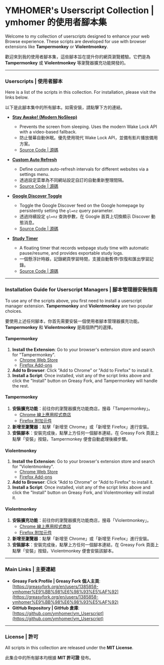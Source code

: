 # YMHOMER's Userscript Collection | ymhomer 的使用者腳本集

Welcome to my collection of userscripts designed to enhance your web Browse experience. These scripts are developed for use with browser extensions like **Tampermonkey** or **Violentmonkey**.

歡迎來到我的使用者腳本集，這些腳本旨在提升你的網頁瀏覽體驗。它們是為 **Tampermonkey** 或 **Violentmonkey** 等瀏覽器擴充功能開發的。

---

### Userscripts | 使用者腳本

Here is a list of the scripts in this collection. For installation, please visit the links below.

以下是此腳本集中的所有腳本。如需安裝，請點擊下方的連結。

* **[Stay Awake! (Modern NoSleep)](https://greasyfork.org/en/scripts/514101-stay-awake-modern-nosleep)**
    * Prevents the screen from sleeping. Uses the modern Wake Lock API with a video-based fallback.
    * 防止螢幕自動休眠。優先使用現代 Wake Lock API，並備有影片播放備用方案。
    * [Source Code | 源碼](https://raw.githubusercontent.com/ymhomer/ym_Userscript/refs/heads/main/userscript/KeepScreenAwake/KeepScreenAwake.user.js)

* **[Custom Auto Refresh](https://greasyfork.org/en/scripts/513942-custom-auto-refresh)**
    * Define custom auto-refresh intervals for different websites via a settings menu.
    * 透過設定菜單為不同網站設定自訂的自動重新整理間隔。
    * [Source Code | 源碼](https://raw.githubusercontent.com/ymhomer/ym_Userscript/refs/heads/main/userscript/CustomAutoRefresh/CustomAutoRefresh.user.js)

* **[Google Discover Toggle](https://greasyfork.org/en/scripts/541203-google-discover-toggle)**
    * Toggle the Google Discover feed on the Google homepage by persistently setting the `gl=nz` query parameter.
    * 透過持續設定 `gl=nz` 查詢參數，在 Google 首頁上切換顯示 Discover 動態消息。
    * [Source Code | 源碼](https://raw.githubusercontent.com/ymhomer/ym_Userscript/refs/heads/main/userscript/EnableGoogleFeed/EnableGoogleFeed.user.js)

* **[Study Timer](https://greasyfork.org/en/scripts/516057-study-timer)**
    * A floating timer that records webpage study time with automatic pause/resume, and provides exportable study logs.
    * 一個懸浮計時器，記錄網頁學習時間，支援自動暫停/恢復和匯出學習記錄。
    * [Source Code | 源碼](https://raw.githubusercontent.com/ymhomer/ym_Userscript/refs/heads/main/userscript/StudyTimer/StudyTimer.user.js)

---

### Installation Guide for Userscript Managers | 腳本管理器安裝指南

To use any of the scripts above, you first need to install a userscript manager extension. **Tampermonkey** and **Violentmonkey** are two popular choices.

要使用上述任何腳本，你首先需要安裝一個使用者腳本管理器擴充功能。**Tampermonkey** 和 **Violentmonkey** 是兩個熱門的選擇。

#### Tampermonkey

1.  **Install the Extension**: Go to your browser's extension store and search for "Tampermonkey".
    * [Chrome Web Store](https://chrome.google.com/webstore/detail/tampermonkey/dhdgffkkebhmkfjojejmpbldmpobfkfo)
    * [Firefox Add-ons](https://addons.mozilla.org/en-US/firefox/addon/tampermonkey/)
2.  **Add to Browser**: Click "Add to Chrome" or "Add to Firefox" to install it.
3.  **Install a Script**: Once installed, visit any of the script links above and click the "Install" button on Greasy Fork, and Tampermonkey will handle the rest.

#### Tampermonkey

1.  **安裝擴充功能**：前往你的瀏覽器擴充功能商店，搜尋「Tampermonkey」。
    * [Chrome 線上應用程式商店](https://chrome.google.com/webstore/detail/tampermonkey/dhdgffkkebhmkfjojejmpbldmpobfkfo)
    * [Firefox 附加元件](https://addons.mozilla.org/zh-TW/firefox/addon/tampermonkey/)
2.  **新增至瀏覽器**：點擊「新增至 Chrome」或「新增至 Firefox」進行安裝。
3.  **安裝腳本**：安裝完成後，點擊上方任何一個腳本連結，在 Greasy Fork 頁面上點擊「安裝」按鈕，Tampermonkey 便會自動處理後續步驟。

#### Violentmonkey

1.  **Install the Extension**: Go to your browser's extension store and search for "Violentmonkey".
    * [Chrome Web Store](https://chrome.google.com/webstore/detail/violentmonkey/jinjaccalgkjkdaopjpfmggibjchhnmr)
    * [Firefox Add-ons](https://addons.mozilla.org/en-US/firefox/addon/violentmonkey/)
2.  **Add to Browser**: Click "Add to Chrome" or "Add to Firefox" to install it.
3.  **Install a Script**: Once installed, visit any of the script links above and click the "Install" button on Greasy Fork, and Violentmonkey will install it.

#### Violentmonkey

1.  **安裝擴充功能**：前往你的瀏覽器擴充功能商店，搜尋「Violentmonkey」。
    * [Chrome 線上應用程式商店](https://chrome.google.com/webstore/detail/violentmonkey/jinjaccalgkjkdaopjpfmggibjchhnmr)
    * [Firefox 附加元件](https://addons.mozilla.org/zh-TW/firefox/addon/violentmonkey/)
2.  **新增至瀏覽器**：點擊「新增至 Chrome」或「新增至 Firefox」進行安裝。
3.  **安裝腳本**：安裝完成後，點擊上方任何一個腳本連結，在 Greasy Fork 頁面上點擊「安裝」按鈕，Violentmonkey 便會安裝該腳本。

---

### Main Links | 主要連結

* **Greasy Fork Profile | Greasy Fork 個人主頁**: [https://greasyfork.org/en/users/1385858-ymhomer%E9%BB%98%E6%98%93%E5%AF%92](https://greasyfork.org/en/users/1385858-ymhomer%E9%BB%98%E6%98%93%E5%AF%92)
* **GitHub Repository | GitHub 倉庫**: [https://github.com/ymhomer/ym_Userscript](https://github.com/ymhomer/ym_Userscript)

---

### License | 許可

All scripts in this collection are released under the **MIT License**.

此集合中的所有腳本均根據 **MIT 許可證** 發布。